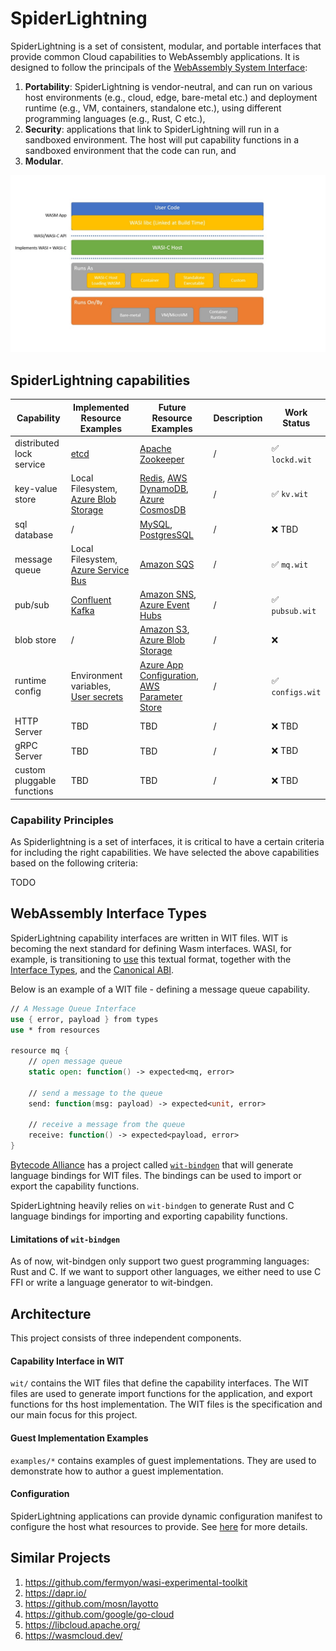 # SpiderLightning

SpiderLightning is a set of consistent, modular, and portable interfaces that provide common Cloud capabilities to WebAssembly applications. It is designed to follow the principals of the [WebAssembly System Interface](https://wasi.dev/):
1. **Portability**: SpiderLightning is vendor-neutral, and can run on various host environments (e.g., cloud, edge, bare-metal etc.) and deployment runtime (e.g., VM, containers, standalone etc.), using different programming languages (e.g., Rust, C etc.),
2. **Security**: applications that link to SpiderLightning will run in a sandboxed environment. The host will put capability functions in a sandboxed environment that the code can run, and
3. **Modular**.

![Diagram](./images/primer0.jpg)


## SpiderLightning capabilities

| Capability                 | Implemented Resource Examples                                                                                                             | Future Resource Examples                                                                                                                                                                                             | Description | Work Status     |
| -------------------------- | ----------------------------------------------------------------------------------------------------------------------------------------- | -------------------------------------------------------------------------------------------------------------------------------------------------------------------------------------------------------------------- | ----------- | --------------- |
| distributed lock service   | [etcd](https://etcd.io/)                                                                                                                  | [Apache Zookeeper](https://zookeeper.apache.org/)                                                                                                                                                                    | /           | ✅ `lockd.wit`   |
| key-value store            | Local Filesystem, [Azure Blob Storage](https://azure.microsoft.com/services/storage/blobs)                                                | [Redis](https://redis.io/), [AWS DynamoDB](https://aws.amazon.com/dynamodb/), [Azure CosmosDB](https://azure.microsoft.com/en-us/services/cosmos-db/)                                                                | /           | ✅ `kv.wit`      |
| sql database               | /                                                                                                                                         | [MySQL](https://www.mysql.com/), [PostgresSQL](https://www.postgresql.org/)                                                                                                                                          | /           | ❌ TBD           |
| message queue              | Local Filesystem, [Azure Service Bus](https://azure.microsoft.com/services/service-bus/)                                                  | [Amazon SQS](https://aws.amazon.com/sqs/)                                                                                                                                                                            | /           | ✅ `mq.wit`      |
| pub/sub                    | [Confluent Kafka](https://kafka.apache.org/)                                                                                              | [Amazon SNS](https://aws.amazon.com/sns/), [Azure Event Hubs](https://azure.microsoft.com/services/event-hubs/)                                                                                                      | /           | ✅ `pubsub.wit`  |
| blob store                 | /                                                                                                                                         | [Amazon S3](https://aws.amazon.com/s3/), [Azure Blob Storage](https://azure.microsoft.com/services/storage/blobs)                                                                                                    | /           | ❌               |
| runtime config             | Environment variables, [User secrets](https://docs.microsoft.com/en-us/aspnet/core/security/app-secrets?view=aspnetcore-6.0&tabs=windows) | [Azure App Configuration](https://docs.microsoft.com/en-us/azure/azure-app-configuration/), [AWS Parameter Store](https://docs.aws.amazon.com/systems-manager/latest/userguide/systems-manager-parameter-store.html) | /           | ✅ `configs.wit` |
| HTTP Server                | TBD                                                                                                                                       | TBD                                                                                                                                                                                                                  | /           | ❌ TBD           |
| gRPC Server                | TBD                                                                                                                                       | TBD                                                                                                                                                                                                                  | /           | ❌ TBD           |
| custom pluggable functions | TBD                                                                                                                                       | TBD                                                                                                                                                                                                                  | /           | ❌ TBD           |

### Capability Principles
As Spiderlightning is a set of interfaces, it is critical to have a certain criteria for including the right capabilities. We have selected the above capabilities based on the following criteria:

TODO

## WebAssembly Interface Types
SpiderLightning capability interfaces are written in WIT files. WIT is becoming the next standard for defining Wasm interfaces. WASI, for example, is transitioning to [use](https://github.com/bytecodealliance/wit-bindgen/blob/32e63116d469d8046727fae3c1333a7d35d0c5d3/tests/codegen/wasi-next/wasi_next.wit) this textual format, together with the [Interface Types](https://github.com/WebAssembly/interface-types/blob/main/proposals/interface-types/Explainer.md), and the [Canonical ABI](https://github.com/WebAssembly/interface-types/pull/140). 

Below is an example of a WIT file - defining a message queue capability.
```fsharp
// A Message Queue Interface
use { error, payload } from types
use * from resources

resource mq {
    // open message queue
    static open: function() -> expected<mq, error>

    // send a message to the queue
    send: function(msg: payload) -> expected<unit, error> 

    // receive a message from the queue
    receive: function() -> expected<payload, error>
}
```

[Bytecode Alliance](https://bytecodealliance.org/) has a project called [`wit-bindgen`](https://github.com/bytecodealliance/wit-bindgen) that will generate language bindings for WIT files. The bindings can be used to import or export the capability functions.

SpiderLightning heavily relies on `wit-bindgen` to generate Rust and C language bindings for importing and exporting capability functions. 

#### Limitations of `wit-bindgen`
As of now, wit-bindgen only support two guest programming languages: Rust and C. If we want to support other languages, we either need to use C FFI or write a language generator to wit-bindgen.

## Architecture

This project consists of three independent components.

#### Capability Interface in WIT

`wit/` contains the WIT files that define the capability interfaces. The WIT files are used to generate import functions for the application, and export functions for ths host implementation. The WIT files is the specification and our main focus for this project. 

#### Guest Implementation Examples

`examples/*` contains examples of guest implementations. They are used to demonstrate how to author a guest implementation.

#### Configuration

SpiderLightning applications can provide dynamic configuration manifest to configure the host what resources to provide. See [here](https://github.com/deislabs/spiderlightning/issues/23) for more details.


## Similar Projects
1. https://github.com/fermyon/wasi-experimental-toolkit
2. https://dapr.io/
3. https://github.com/mosn/layotto
4. https://github.com/google/go-cloud
5. https://libcloud.apache.org/
6. https://wasmcloud.dev/
